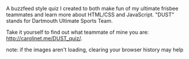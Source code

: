A buzzfeed style quiz I created to both make fun of my ultimate frisbee teammates and learn more about HTML/CSS and JavaScript. "DUST" stands for Dartmouth Ultimate Sports Team. 

Take it yourself to find out what teammate of mine you are: http://carolinet.me/DUST_quiz/. 

note: if the images aren't loading, clearing your browser history may help
